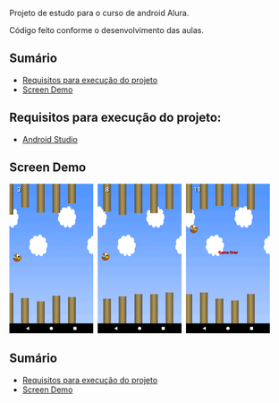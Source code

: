 Projeto de estudo para o curso de android Alura.

Código feito conforme o desenvolvimento das aulas.

## Sumário

- [Requisitos para execução do projeto](#requisitos-para-execução-do-projeto)
- [Screen Demo](#screen-demo)

## Requisitos para execução do projeto:

+ [Android Studio](https://developer.android.com/studio)

## Screen Demo

<img src="https://github.com/GivailsonNeves/CursoJumperAndroid/blob/master/screenshot1.png?raw=true" width="150">&nbsp;
<img src="https://github.com/GivailsonNeves/CursoJumperAndroid/blob/master/screenshot2.png?raw=true" width="150">&nbsp;
<img src="https://github.com/GivailsonNeves/CursoJumperAndroid/blob/master/screenshot3.png?raw=true" width="150">

## Sumário

- [Requisitos para execução do projeto](#requisitos-para-execução-do-projeto)
- [Screen Demo](#screen-demo)
